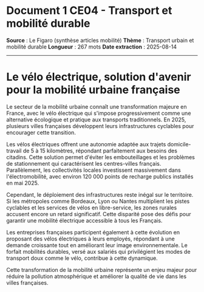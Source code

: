 # Document 1 CE04 - Transport et mobilité durable

**Source** : Le Figaro (synthèse articles mobilité)
**Thème** : Transport urbain et mobilité durable 
**Longueur** : 267 mots
**Date extraction** : 2025-08-14

---

# Le vélo électrique, solution d'avenir pour la mobilité urbaine française

Le secteur de la mobilité urbaine connaît une transformation majeure en France, avec le vélo électrique qui s'impose progressivement comme une alternative écologique et pratique aux transports traditionnels. En 2025, plusieurs villes françaises développent leurs infrastructures cyclables pour encourager cette transition.

Les vélos électriques offrent une autonomie adaptée aux trajets domicile-travail de 5 à 15 kilomètres, répondant parfaitement aux besoins des citadins. Cette solution permet d'éviter les embouteillages et les problèmes de stationnement qui caractérisent les centres-villes français. Parallèlement, les collectivités locales investissent massivement dans l'électromobilité, avec environ 120 000 points de recharge publics installés en mai 2025.

Cependant, le déploiement des infrastructures reste inégal sur le territoire. Si les métropoles comme Bordeaux, Lyon ou Nantes multiplient les pistes cyclables et les services de vélos en libre-service, les zones rurales accusent encore un retard significatif. Cette disparité pose des défis pour garantir une mobilité électrique accessible à tous les Français.

Les entreprises françaises participent également à cette évolution en proposant des vélos électriques à leurs employés, répondant à une demande croissante tout en améliorant leur image environnementale. Le forfait mobilités durables, versé aux salariés qui privilégient les modes de transport doux comme le vélo, contribue à cette dynamique.

Cette transformation de la mobilité urbaine représente un enjeu majeur pour réduire la pollution atmosphérique et améliorer la qualité de vie dans les villes françaises.